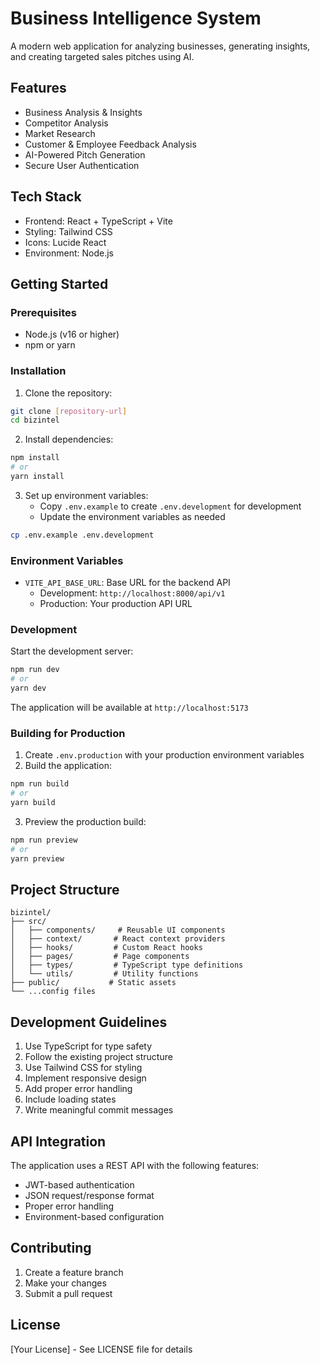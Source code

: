 # Business Intelligence System

A modern web application for analyzing businesses, generating insights, and creating targeted sales pitches using AI.

## Features

- Business Analysis & Insights
- Competitor Analysis
- Market Research
- Customer & Employee Feedback Analysis
- AI-Powered Pitch Generation
- Secure User Authentication

## Tech Stack

- Frontend: React + TypeScript + Vite
- Styling: Tailwind CSS
- Icons: Lucide React
- Environment: Node.js

## Getting Started

### Prerequisites

- Node.js (v16 or higher)
- npm or yarn

### Installation

1. Clone the repository:
```bash
git clone [repository-url]
cd bizintel
```

2. Install dependencies:
```bash
npm install
# or
yarn install
```

3. Set up environment variables:
   - Copy `.env.example` to create `.env.development` for development
   - Update the environment variables as needed
```bash
cp .env.example .env.development
```

### Environment Variables

- `VITE_API_BASE_URL`: Base URL for the backend API
  - Development: `http://localhost:8000/api/v1`
  - Production: Your production API URL

### Development

Start the development server:
```bash
npm run dev
# or
yarn dev
```

The application will be available at `http://localhost:5173`

### Building for Production

1. Create `.env.production` with your production environment variables
2. Build the application:
```bash
npm run build
# or
yarn build
```

3. Preview the production build:
```bash
npm run preview
# or
yarn preview
```

## Project Structure

```
bizintel/
├── src/
│   ├── components/     # Reusable UI components
│   ├── context/       # React context providers
│   ├── hooks/         # Custom React hooks
│   ├── pages/         # Page components
│   ├── types/         # TypeScript type definitions
│   └── utils/         # Utility functions
├── public/           # Static assets
└── ...config files
```

## Development Guidelines

1. Use TypeScript for type safety
2. Follow the existing project structure
3. Use Tailwind CSS for styling
4. Implement responsive design
5. Add proper error handling
6. Include loading states
7. Write meaningful commit messages

## API Integration

The application uses a REST API with the following features:
- JWT-based authentication
- JSON request/response format
- Proper error handling
- Environment-based configuration

## Contributing

1. Create a feature branch
2. Make your changes
3. Submit a pull request

## License

[Your License] - See LICENSE file for details 